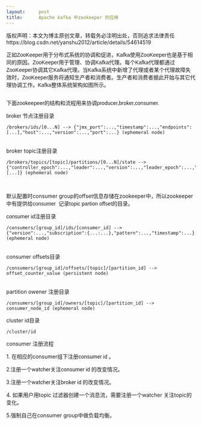```yaml
---
layout:     post
title:      Apache kafka 中zookeeper 的应用
---
```

<div id="article_content" class="article_content clearfix csdn-tracking-statistics" data-pid="blog" data-mod="popu_307" data-dsm="post">
								<div class="article-copyright">
					版权声明：本文为博主原创文章，转载务必注明出处，否则追求法律责任					https://blog.csdn.net/yanshu2012/article/details/54614519				</div>
								            <link rel="stylesheet" href="https://csdnimg.cn/release/phoenix/template/css/ck_htmledit_views-f76675cdea.css">
						<div class="htmledit_views" id="content_views">
                
<p><span style="font-family:Helvetica, 'Open Sans', Arial, 'Hiragino Sans GB', 'Microsoft YaHei', '微软雅黑', STHeiti, 'WenQuanYi Micro Hei', SimSun, sans-serif;font-size:14px;">正如ZooKeeper用于分布式系统的协调和促进，Kafka使用ZooKeeper也是基于相同的原因。ZooKeeper用于管理、协调Kafka代理。每个Kafka代理都通过ZooKeeper协调其它Kafka代理。当Kafka系统中新增了代理或者某个代理故障失效时，ZooKeeper服务将通知生产者和消费者。生产者和消费者据此开始与其它代理协调工作。Kafka整体系统架构如图所示。</span></p>
<p><span style="font-family:Helvetica, 'Open Sans', Arial, 'Hiragino Sans GB', 'Microsoft YaHei', '微软雅黑', STHeiti, 'WenQuanYi Micro Hei', SimSun, sans-serif;font-size:14px;"><img src="https://img-blog.csdn.net/20170119121726456?watermark/2/text/aHR0cDovL2Jsb2cuY3Nkbi5uZXQveWFuc2h1MjAxMg==/font/5a6L5L2T/fontsize/400/fill/I0JBQkFCMA==/dissolve/70/gravity/Center" alt=""><br></span></p>
<p><span style="font-family:Helvetica, 'Open Sans', Arial, 'Hiragino Sans GB', 'Microsoft YaHei', '微软雅黑', STHeiti, 'WenQuanYi Micro Hei', SimSun, sans-serif;"><span style="font-size:14px;">下面zookeepeer的结构和流程用来协调producer,broker,consumer.</span></span></p>
<p><span style="font-family:Helvetica, 'Open Sans', Arial, 'Hiragino Sans GB', 'Microsoft YaHei', '微软雅黑', STHeiti, 'WenQuanYi Micro Hei', SimSun, sans-serif;"><span style="font-size:14px;">broker 节点注册目录</span></span></p>
<p><span style="font-family:Helvetica, 'Open Sans', Arial, 'Hiragino Sans GB', 'Microsoft YaHei', '微软雅黑', STHeiti, 'WenQuanYi Micro Hei', SimSun, sans-serif;"><span style="font-size:14px;"></span></span></p><pre><code class="language-plain">/brokers/ids/[0...N] --&gt; {"jmx_port":...,"timestamp":...,"endpoints":[...],"host":...,"version":...,"port":...} (ephemeral node)</code></pre><br>
broker topic注册目录
<p><span style="font-family:Helvetica, 'Open Sans', Arial, 'Hiragino Sans GB', 'Microsoft YaHei', '微软雅黑', STHeiti, 'WenQuanYi Micro Hei', SimSun, sans-serif;"><span style="font-size:14px;"></span></span></p><pre><code class="language-plain">/brokers/topics/[topic]/partitions/[0...N]/state --&gt; {"controller_epoch":...,"leader":...,"version":...,"leader_epoch":...,"isr":[...]} (ephemeral node)</code></pre>
<p><span style="font-family:Helvetica, 'Open Sans', Arial, 'Hiragino Sans GB', 'Microsoft YaHei', '微软雅黑', STHeiti, 'WenQuanYi Micro Hei', SimSun, sans-serif;"><span style="font-size:14px;"><br></span></span></p>
默认配置时consumer group的offset信息存储在zookeeper中，所以zookeeper中有提供给<span style="font-family:Helvetica, 'Open Sans', Arial, 'Hiragino Sans GB', 'Microsoft YaHei', '微软雅黑', STHeiti, 'WenQuanYi Micro Hei', SimSun, sans-serif;font-size:14px;">consumer  记录topic partion offset的目录。</span>
<p><span style="font-family:Helvetica, 'Open Sans', Arial, 'Hiragino Sans GB', 'Microsoft YaHei', '微软雅黑', STHeiti, 'WenQuanYi Micro Hei', SimSun, sans-serif;"><span style="font-size:14px;">consumer id注册目录</span></span></p>
<p><span style="font-family:Helvetica, 'Open Sans', Arial, 'Hiragino Sans GB', 'Microsoft YaHei', '微软雅黑', STHeiti, 'WenQuanYi Micro Hei', SimSun, sans-serif;"><span style="font-size:14px;"></span></span></p><pre><code class="language-plain">/consumers/[group_id]/ids/[consumer_id] --&gt; {"version":...,"subscription":{...:...},"pattern":...,"timestamp":...} (ephemeral node)</code></pre><br>
consumer offsets目录
<p><span style="font-family:Helvetica, 'Open Sans', Arial, 'Hiragino Sans GB', 'Microsoft YaHei', '微软雅黑', STHeiti, 'WenQuanYi Micro Hei', SimSun, sans-serif;"><span style="font-size:14px;"></span></span></p><pre><code class="language-plain">/consumers/[group_id]/offsets/[topic]/[partition_id] --&gt; offset_counter_value (persistent node)</code></pre><br>
partition owener 注册目录
<p><span style="font-family:Helvetica, 'Open Sans', Arial, 'Hiragino Sans GB', 'Microsoft YaHei', '微软雅黑', STHeiti, 'WenQuanYi Micro Hei', SimSun, sans-serif;"><span style="font-size:14px;"></span></span></p><pre><code class="language-plain">/consumers/[group_id]/owners/[topic]/[partition_id] --&gt; consumer_node_id (ephemeral node)</code></pre>
<p>cluster id目录</p>
<p><span style="font-family:Helvetica, 'Open Sans', Arial, 'Hiragino Sans GB', 'Microsoft YaHei', '微软雅黑', STHeiti, 'WenQuanYi Micro Hei', SimSun, sans-serif;"><span style="font-size:14px;"></span></span></p><pre><code class="language-plain">/cluster/id</code></pre>
<p>consumer 注册流程</p>
<p>1. 在相应的consumer组下注册<span style="font-family:Roboto, sans-serif;font-size:14px;">consumer id 。</span></p>
<p><span style="font-family:Roboto, sans-serif;font-size:14px;">2.注册一个watcher关注<span style="font-family:Roboto, sans-serif;font-size:14px;">consumer id 的改变情况。</span></span></p>
<p><span style="font-family:Roboto, sans-serif;font-size:14px;"><span style="font-family:Roboto, sans-serif;font-size:14px;">3.<span style="font-family:Roboto, sans-serif;font-size:14px;">注册一个watcher关注broker </span><span style="font-family:Roboto, sans-serif;font-size:14px;">id
 的改变情况。</span></span></span></p>
<p>4. 如果用户用topic 过滤器创建一个消息流，需要注册一个watcher 关注topic的变化。</p>
<p>5.强制自己在consumer group中做负载均衡。</p>
<p><br></p>
<br><br>            </div>
                </div>